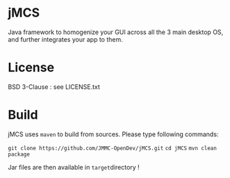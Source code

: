 jMCS
====

Java framework to homogenize your GUI across all the 3 main desktop OS, and further integrates your app to them.

License
=======

BSD 3-Clause : see LICENSE.txt

Build
=====

jMCS uses `maven` to build from sources. Please type following commands:

`git clone https://github.com/JMMC-OpenDev/jMCS.git`
`cd jMCS`
`mvn clean package`

Jar files are then available in `target`directory !
